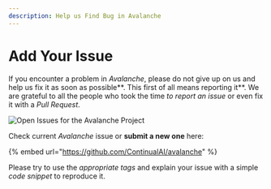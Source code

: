 ```yaml
---
description: Help us Find Bug in Avalanche
---
```


# Add Your Issue

If you encounter a problem in _Avalanche_, please do not give up on us and help us fix it as soon as possible**. This first of all means reporting it**. We are grateful to all the people who took the time _to report an issue_ or even fix it with a _Pull Request_. &#x20;

![Open Issues for the Avalanche Project](../../../.gitbook/assets/issues.png)

Check current _Avalanche_ issue or **submit a new one** here:

{% embed url="https://github.com/ContinualAI/avalanche" %}

Please try to use the _appropriate tags_ and explain your issue with a simple _code snippet_ to reproduce it.
